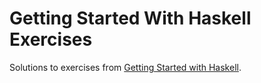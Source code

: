 # Getting Started With Haskell Exercises
Solutions to exercises from [Getting Started with Haskell](https://www.manning.com/books/get-programming-with-haskell).
